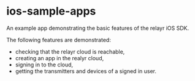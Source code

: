 ios-sample-apps
===============

An example app demonstrating the basic features of the relayr iOS SDK.

The following features are demonstrated:

- checking that the relayr cloud is reachable,
- creating an app in the realyr cloud,
- signing in to the cloud,
- getting the transmitters and devices of a signed in user.
